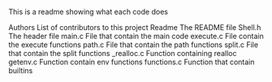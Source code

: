 This is a readme showing what each code does

Authors	List of contributors to this project
Readme	The README file
Shell.h	The header file
main.c	File that contain the main code
execute.c	File contain the execute functions
path.c	File that contain the path functions
split.c	File that contain the split functions
_realloc.c	Function containing realloc
getenv.c	Function contain env functions
functions.c	Function that contain builtins
